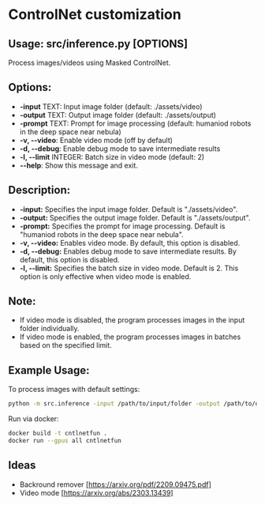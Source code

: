 # ControlNet customization

## Usage: src/inference.py [OPTIONS]

Process images/videos using Masked ControlNet.

## Options:

- **-input** TEXT: Input image folder (default: ./assets/video)
- **-output** TEXT: Output image folder (default: ./assets/output)
- **-prompt** TEXT: Prompt for image processing (default: humaniod robots in the deep space near nebula)
- **-v, --video**: Enable video mode (off by default)
- **-d, --debug**: Enable debug mode to save intermediate results
- **-l, --limit** INTEGER: Batch size in video mode (default: 2)
- **--help**: Show this message and exit.

## Description:

- **-input:** Specifies the input image folder. Default is "./assets/video".
- **-output:** Specifies the output image folder. Default is "./assets/output".
- **-prompt:** Specifies the prompt for image processing. Default is "humaniod robots in the deep space near nebula".
- **-v, --video:** Enables video mode. By default, this option is disabled.
- **-d, --debug:** Enables debug mode to save intermediate results. By default, this option is disabled.
- **-l, --limit:** Specifies the batch size in video mode. Default is 2. This option is only effective when video mode is enabled.

## Note:

- If video mode is disabled, the program processes images in the input folder individually.
- If video mode is enabled, the program processes images in batches based on the specified limit.

## Example Usage:

To process images with default settings:

```bash
python -m src.inference -input /path/to/input/folder -output /path/to/output/folder -prompt "Custom prompt" -v -d -l 2
```

Run via docker:
```bash
docker build -t cntlnetfun .
docker run --gpus all cntlnetfun
```


## Ideas
- Backround remover  [https://arxiv.org/pdf/2209.09475.pdf]
- Video mode [https://arxiv.org/abs/2303.13439]
